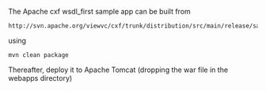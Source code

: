 The Apache cxf wsdl_first sample app can be built from

    http://svn.apache.org/viewvc/cxf/trunk/distribution/src/main/release/samples/wsdl_first/

using

    mvn clean package

Thereafter, deploy it to Apache Tomcat (dropping the war file in the webapps directory)
